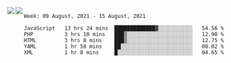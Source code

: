 <a href="https://github.com/anuraghazra/github-readme-stats">
  <img align="left" src="https://github-readme-stats.vercel.app/api?username=Tanesan&count_private=true&show_icons=true" />
</a>
<a href="https://github.com/anuraghazra/github-readme-stats">
  <img align="left" src="https://github-readme-stats.vercel.app/api/top-langs/?username=Tanesan" />
</a>

<!--START_SECTION:waka-->
```text
Week: 09 August, 2021 - 15 August, 2021

JavaScript   13 hrs 24 mins  █████████████▓░░░░░░░░░░░   54.56 % 
PHP          3 hrs 10 mins   ███▒░░░░░░░░░░░░░░░░░░░░░   12.90 % 
HTML         3 hrs 8 mins    ███▒░░░░░░░░░░░░░░░░░░░░░   12.75 % 
YAML         1 hr 58 mins    ██░░░░░░░░░░░░░░░░░░░░░░░   08.02 % 
XML          1 hr 8 mins     █░░░░░░░░░░░░░░░░░░░░░░░░   04.65 % 
```
<!--END_SECTION:waka-->
